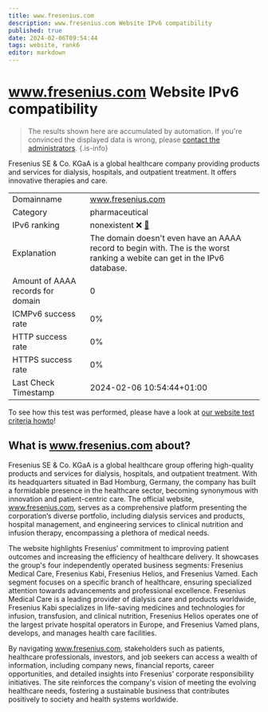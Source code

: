 ```yaml
---
title: www.fresenius.com
description: www.fresenius.com Website IPv6 compatibility
published: true
date: 2024-02-06T09:54:44
tags: website, rank6
editor: markdown
---
```


# www.fresenius.com Website IPv6 compatibility

> The results shown here are accumulated by automation. If you're convinced the displayed data is wrong, please [contact the administrators](/howto/chat). 
{.is-info}

Fresenius SE & Co. KGaA is a global healthcare company providing products and services for dialysis, hospitals, and outpatient treatment. It offers innovative therapies and care.


|   |   |
| - | - |
| Domainname | www.fresenius.com
| Category | pharmaceutical |
| IPv6 ranking | nonexistent :x: [🔗](/howto/ranking) |
| Explanation | The domain doesn't even have an AAAA record to begin with. The is the worst ranking a webite can get in the IPv6 database. |
| Amount of AAAA records for domain | 0 |
| ICMPv6 success rate | 0%|
| HTTP success rate | 0% |
| HTTPS success rate | 0% |
| Last Check Timestamp | 2024-02-06 10:54:44+01:00 |

To see how this test was performed, please have a look at [our website test criteria howto](/howto/testcriteria/website)!


## What is www.fresenius.com about?
Fresenius SE & Co. KGaA is a global healthcare group offering high-quality products and services for dialysis, hospitals, and outpatient treatment. With its headquarters situated in Bad Homburg, Germany, the company has built a formidable presence in the healthcare sector, becoming synonymous with innovation and patient-centric care. The official website, www.fresenius.com, serves as a comprehensive platform presenting the corporation’s diverse portfolio, including dialysis services and products, hospital management, and engineering services to clinical nutrition and infusion therapy, encompassing a plethora of medical needs.

The website highlights Fresenius’ commitment to improving patient outcomes and increasing the efficiency of healthcare delivery. It showcases the group's four independently operated business segments: Fresenius Medical Care, Fresenius Kabi, Fresenius Helios, and Fresenius Vamed. Each segment focuses on a specific branch of healthcare, ensuring specialized attention towards advancements and professional excellence. Fresenius Medical Care is a leading provider of dialysis care and products worldwide, Fresenius Kabi specializes in life-saving medicines and technologies for infusion, transfusion, and clinical nutrition, Fresenius Helios operates one of the largest private hospital operators in Europe, and Fresenius Vamed plans, develops, and manages health care facilities.

By navigating www.fresenius.com, stakeholders such as patients, healthcare professionals, investors, and job seekers can access a wealth of information, including company news, financial reports, career opportunities, and detailed insights into Fresenius’ corporate responsibility initiatives. The site reinforces the company's vision of meeting the evolving healthcare needs, fostering a sustainable business that contributes positively to society and health systems worldwide.


